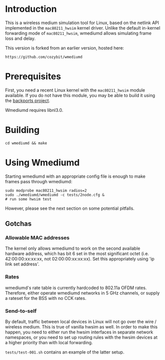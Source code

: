 # Introduction

This is a wireless medium simulation tool for Linux, based on the netlink API
implemented in the `mac80211_hwsim` kernel driver.  Unlike the default in-kernel
forwarding mode of `mac80211_hwsim`, wmediumd allows simulating frame loss and
delay.

This version is forked from an earlier version, hosted here:

    https://github.com/cozybit/wmediumd

# Prerequisites

First, you need a recent Linux kernel with the `mac80211_hwsim` module
available.  If you do not have this module, you may be able to build it using
the [backports project](https://backports.wiki.kernel.org/index.php/Main_Page).

Wmediumd requires libnl3.0.

# Building
```
cd wmediumd && make
```

# Using Wmediumd

Starting wmediumd with an appropriate config file is enough to make frames
pass through wmediumd:
```
sudo modprobe mac80211_hwsim radios=2
sudo ./wmediumd/wmediumd -c tests/2node.cfg &
# run some hwsim test
```
However, please see the next section on some potential pitfalls.

## Gotchas

### Allowable MAC addresses

The kernel only allows wmediumd to work on the second available hardware
address, which has bit 6 set in the most significant octet
(i.e. 42:00:00:xx:xx:xx, not 02:00:00:xx:xx:xx).  Set this appropriately
using 'ip link set address'.

### Rates

wmediumd's rate table is currently hardcoded to 802.11a OFDM rates.
Therefore, either operate wmediumd networks in 5 GHz channels, or supply
a rateset for the BSS with no CCK rates.

### Send-to-self

By default, traffic between local devices in Linux will not go over
the wire / wireless medium.  This is true of vanilla hwsim as well.
In order to make this happen, you need to either run the hwsim interfaces
in separate network namespaces, or you need to set up routing rules with
the hwsim devices at a higher priority than with local forwarding.

`tests/test-001.sh` contains an example of the latter setup.

